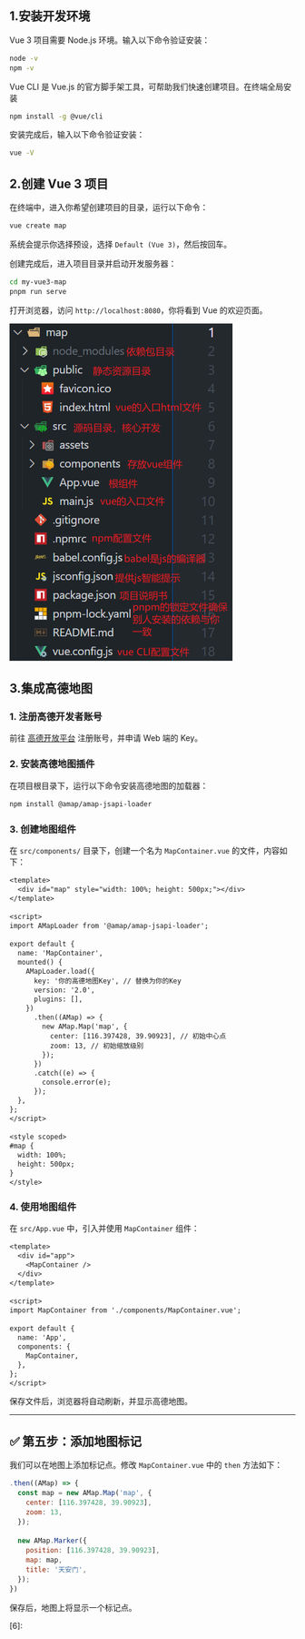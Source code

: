 ## 1.安装开发环境


Vue 3 项目需要 Node.js 环境。输入以下命令验证安装：

```bash
node -v
npm -v
```

Vue CLI 是 Vue.js 的官方脚手架工具，可帮助我们快速创建项目。在终端全局安装

```bash
npm install -g @vue/cli
```

安装完成后，输入以下命令验证安装：

```bash
vue -V
```



## 2.创建 Vue 3 项目

在终端中，进入你希望创建项目的目录，运行以下命令：

```bash
vue create map
```

系统会提示你选择预设，选择 `Default (Vue 3)`，然后按回车。

创建完成后，进入项目目录并启动开发服务器：

```bash
cd my-vue3-map
pnpm run serve
```

打开浏览器，访问 `http://localhost:8080`，你将看到 Vue 的欢迎页面。

![image-20250509143017885](./README.assets/image-20250509143017885.png)



## 3.集成高德地图

### 1. 注册高德开发者账号

前往 [高德开放平台](https://lbs.amap.com/) 注册账号，并申请 Web 端的 Key。

### 2. 安装高德地图插件

在项目根目录下，运行以下命令安装高德地图的加载器：

```bash
npm install @amap/amap-jsapi-loader
```

### 3. 创建地图组件

在 `src/components/` 目录下，创建一个名为 `MapContainer.vue` 的文件，内容如下：

```vue
<template>
  <div id="map" style="width: 100%; height: 500px;"></div>
</template>

<script>
import AMapLoader from '@amap/amap-jsapi-loader';

export default {
  name: 'MapContainer',
  mounted() {
    AMapLoader.load({
      key: '你的高德地图Key', // 替换为你的Key
      version: '2.0',
      plugins: [],
    })
      .then((AMap) => {
        new AMap.Map('map', {
          center: [116.397428, 39.90923], // 初始中心点
          zoom: 13, // 初始缩放级别
        });
      })
      .catch((e) => {
        console.error(e);
      });
  },
};
</script>

<style scoped>
#map {
  width: 100%;
  height: 500px;
}
</style>
```

### 4. 使用地图组件

在 `src/App.vue` 中，引入并使用 `MapContainer` 组件：

```vue
<template>
  <div id="app">
    <MapContainer />
  </div>
</template>

<script>
import MapContainer from './components/MapContainer.vue';

export default {
  name: 'App',
  components: {
    MapContainer,
  },
};
</script>
```

保存文件后，浏览器将自动刷新，并显示高德地图。

---

## ✅ 第五步：添加地图标记

我们可以在地图上添加标记点。修改 `MapContainer.vue` 中的 `then` 方法如下：

```javascript
.then((AMap) => {
  const map = new AMap.Map('map', {
    center: [116.397428, 39.90923],
    zoom: 13,
  });

  new AMap.Marker({
    position: [116.397428, 39.90923],
    map: map,
    title: '天安门',
  });
})
```

保存后，地图上将显示一个标记点。

[6]: 
